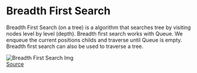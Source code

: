 # Breadth First Search

Breadth First Search (on a tree) is a algorithm that searches tree by visiting nodes level by level (depth). Breadth first search works with Queue. We enqueue the current positions childs and traverse until Queue is empty. Breadth first search can also be used to traverse a tree.

![Breadth First Search Img](https://i.imgur.com/bfitrJw.png)<br>
[Source](https://libguides.brooklyn.cuny.edu/cisc3130/algos/search/trees)<br>
